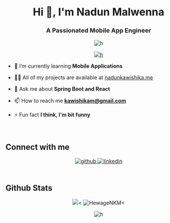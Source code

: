 <h1 align="center">Hi 👋, I'm Nadun Malwenna</h1>
<h3 align="center">A Passionated Mobile App Engineer</h3>

<p align="center"> <img src="https://komarev.com/ghpvc/?username=h&label=Profile%20views&color=0e75b6&style=flat" alt="h" /> </p>

<p align="center"> <a href="https://github.com/ryo-ma/github-profile-trophy"><img src="https://github-profile-trophy.vercel.app/?username=HewageNKM" alt="h" /></a> </p>



- 🌱 I’m currently learning **Mobile Applications**

- 👨‍💻 All of my projects are available at [nadunkawishika.me](https://nadunkawishika.me/)

- 💬 Ask me about **Spring Boot and React**

- 📫 How to reach me **kawishikam@gmail.com**

- ⚡ Fun fact **I think, I'm bit funny**

<br/>  

## Connect with me  

<div align="center">
<a href="https://github.com/HewageNKM" target="_blank">
<img src=https://img.shields.io/badge/github-%2324292e.svg?&style=for-the-badge&logo=github&logoColor=white alt=github style="margin-bottom: 5px;" />
</a>
<a href="https://linkedin.com/in/https://www.linkedin.com/in/naun-malwenna-345445267" target="_blank">
<img src=https://img.shields.io/badge/linkedin-%231E77B5.svg?&style=for-the-badge&logo=linkedin&logoColor=white alt=linkedin style="margin-bottom: 5px;" />
</a>  
</div>  

<br/> 

## Github Stats 

<p align="center"> 
  <span>
      <img src="https://github-readme-stats.vercel.app/api?username=HewageNKM&show_icons=true&count_private=true&hide_border=true"/><
  </span>
<span>
  <img src="https://github-readme-streak-stats.herokuapp.com/?user=HewageNKM&" alt="HewageNKM<"/>
</span>
<br>
<div align="center">
<img align="center" src="https://github-readme-stats.vercel.app/api/top-langs?username=HewageNKM&show_icons=true&locale=en&layout=compact" alt="h" />
</div>
</p>
